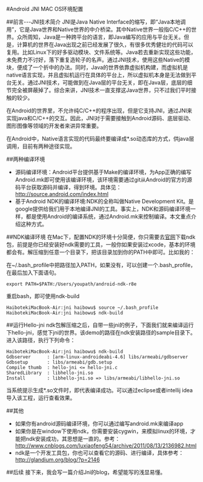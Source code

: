 #Android JNI MAC OS环境配置

##前言---JNI技术简介
JNI是Java Native Interface的缩写，即“Java本地调用”，它是Java世界和Native世界的中介桥梁。其中Native世界一般指C/C++的世界。众所周知，Java是一种跨平台的语言，即Java编写的应用与平台无关。但是，计算机的世界在Java出现之前已经发展了很久，有很多优秀健壮的代码可以复用。比如Linux下的好多驱动模块、文件系统等。Java若去重新实现这些功能，未免费力不讨好，落下重复造轮子的名声。通过JNI技术，使用这些Native的模块，便成了一个折中的办法。同时，Java的世界依靠虚拟机构建，而虚拟机是native语言实现，并且虚拟机运行在具体的平台上，所以虚拟机本身是无法做到平台无关。通过JNI技术，可能做到在Java层的平台无关，即在Java层，底层的细节完全被屏蔽掉了。综合来讲，JNI技术一直支撑这Java世界，只不过我们平时接触的较少。

在Android的世界里，不允许纯C/C++的程序出现，但是它支持JNI，通过JNI来实现java和C/C++的交互。因此，JNI对于需要接触到Android源码、底层驱动、图形图像等领域的开发者来讲异常重要。

在Android中，Native语言实现的代码最终要编译成*.so动态库的方式，供java层调用，目前有两种途径实现。

##两种编译环境
* 源码编译环境：Android平台提供基于Make的编译环境，为App正确的编写Android.mk即可使用该编译环境，该环境需要通过git从Android的官方的源码平台获取源码并编译，得到环境。具体见：<http://source.android.com/index.html>
* 基于Android NDK的编译环境:NDK的全称叫做Native Development Kit。是google提供给我们用于本地编译JNI的工具。事实上，NDK和源码编译环境一样，都是使用Android的编译系统，通过Android.mk来控制编译。本文重点介绍这种方式。


##NDK编译环境
在Mac下，配置NDK的环境十分简便，你只需要去[官网](http://developer.android.com/tools/sdk/ndk/index.html)下载ndk包，前提是你已经安装好ndk需要的工具，一般你如果安装过xcode，基本的环境都会有。解压缩到任意一个目录下，把该目录加到你的PATH中即可。比如我的：

在~/.bash_profile中把路径加入PATH，如果没有，可以创建一个.bash_profile，在最后加入下面语句。

```
export PATH=$PATH:/Users/youpath/android-ndk-r8e
```
重启bash，即可使用ndk-build

``` 
HaibotekiMacBook-Air:jni haibowu$ source ~/.bash_profile
HaibotekiMacBook-Air:jni haibowu$ ndk-build

```

##运行Hello-jni
ndk包解压缩之后，自带一些jni的例子，下面我们就来编译运行下hello-jni，感觉下jni的世界。该demo的路径在ndk安装路径的sample目录下。进入该路径，执行下列命令：

```
HaibotekiMacBook-Air:jni haibowu$ ndk-build
Gdbserver      : [arm-linux-androideabi-4.6] libs/armeabi/gdbserver
Gdbsetup       : libs/armeabi/gdb.setup
Compile thumb  : hello-jni <= hello-jni.c
SharedLibrary  : libhello-jni.so
Install        : libhello-jni.so => libs/armeabi/libhello-jni.so
```
当系统提示生成*.so文件时，即代表编译成功。可以通过eclipse或者intellij idea导入该工程，运行查看效果。

##其他
* 如果你有android源码编译环境，你可以通过编写android.mk来编译app
* 如果你是在window下使用ndk，你需要安装cygwin，来模拟linux的环境，才能把ndk安装成功，其思想是一直的。参考：<http://www.cnblogs.com/luxiaofeng54/archive/2011/08/13/2136982.html>
* ndk是一个开发工具包，你也可以查看它的源码、进行编译，具体参考：<http://glandium.org/blog/?p=2146>

##后续
接下来，我会写一篇介绍Jni的blog，希望能写的浅显易懂。